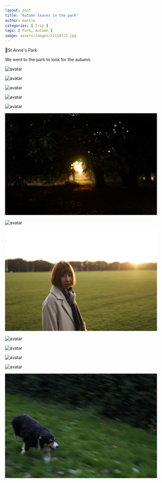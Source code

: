 ```yaml
---
layout: post
title: "Autumn leaves in the park"
author: mantie
categories: [ Trip ]
tags: [ Park, Autumn ]
image: assets/images/211107/2.jpg
---
```




📍St Anne's Park



We went to the park to look for the autumn. 



![avatar](../assets/images/211107/1.JPG)

![avatar](../assets/images/211107/2.JPG)

![avatar](../assets/images/211107/3.JPG)

![avatar](../assets/images/211107/4.JPG)

![avatar](../assets/images/211107/5.JPG)

![avatar](../assets/images/211107/6.JPG)

![avatar](../assets/images/211107/7.JPG)

![avatar](../assets/images/211107/13.JPG)

![avatar](../assets/images/211107/8.JPG)

![avatar](../assets/images/211107/10.JPG)

![avatar](../assets/images/211107/9.JPG)

![avatar](../assets/images/211107/11.JPG)

![avatar](../assets/images/211107/12.JPG)